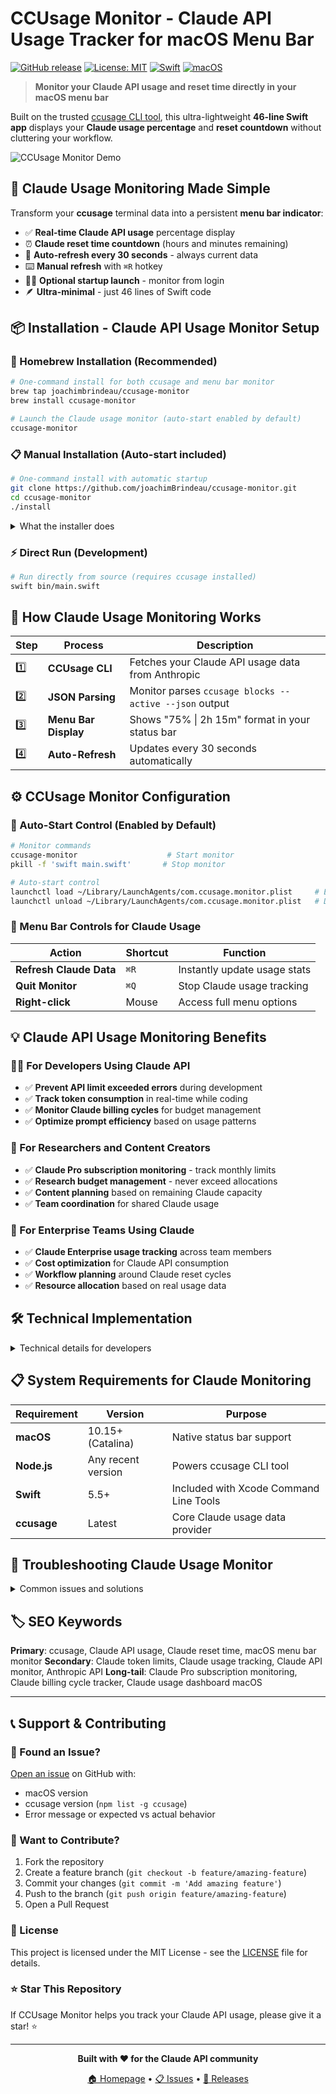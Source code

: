 # CCUsage Monitor - Claude API Usage Tracker for macOS Menu Bar

[![GitHub release](https://img.shields.io/github/v/release/joachimBrindeau/ccusage-monitor)](https://github.com/joachimBrindeau/ccusage-monitor/releases)
[![License: MIT](https://img.shields.io/badge/License-MIT-yellow.svg)](https://opensource.org/licenses/MIT)
[![Swift](https://img.shields.io/badge/Swift-5.5+-orange.svg)](https://swift.org)
[![macOS](https://img.shields.io/badge/macOS-10.15+-blue.svg)](https://www.apple.com/macos)

> **Monitor your Claude API usage and reset time directly in your macOS menu bar**

Built on the trusted [ccusage CLI tool](https://github.com/evanmschultz/ccusage), this ultra-lightweight **46-line Swift app** displays your **Claude usage percentage** and **reset countdown** without cluttering your workflow.

![CCUsage Monitor Demo](https://img.shields.io/badge/Menu%20Bar%20Display-75%25%20%7C%202h%2015m-success?style=for-the-badge&logo=apple)

## 🚀 Claude Usage Monitoring Made Simple

Transform your **ccusage** terminal data into a persistent **menu bar indicator**:

- ✅ **Real-time Claude API usage** percentage display
- ⏰ **Claude reset time countdown** (hours and minutes remaining)
- 🔄 **Auto-refresh every 30 seconds** - always current data
- ⌨️ **Manual refresh** with `⌘R` hotkey
- 🏃‍♂️ **Optional startup launch** - monitor from login
- 🪶 **Ultra-minimal** - just 46 lines of Swift code

## 📦 Installation - Claude API Usage Monitor Setup

### 🍺 Homebrew Installation (Recommended)

```bash
# One-command install for both ccusage and menu bar monitor
brew tap joachimbrindeau/ccusage-monitor
brew install ccusage-monitor

# Launch the Claude usage monitor (auto-start enabled by default)
ccusage-monitor
```

### 📋 Manual Installation (Auto-start included)

```bash
# One-command install with automatic startup
git clone https://github.com/joachimBrindeau/ccusage-monitor.git
cd ccusage-monitor
./install
```

<details>
<summary>What the installer does</summary>

1. **Checks dependencies** - Swift, Node.js, ccusage
2. **Installs ccusage** if missing (`npm install -g ccusage`)
3. **Tests ccusage connection** to ensure Claude API access
4. **Installs monitor** to `~/.local/share/ccusage-monitor/`
5. **Creates launcher** at `~/.local/bin/ccusage-monitor`
6. **Sets up auto-start** (Launch Agent) - enabled by default
7. **Starts immediately** in menu bar

</details>

### ⚡ Direct Run (Development)

```bash
# Run directly from source (requires ccusage installed)
swift bin/main.swift
```

## 🔧 How Claude Usage Monitoring Works

| Step | Process | Description |
|------|---------|-------------|
| 1️⃣ | **CCUsage CLI** | Fetches your Claude API usage data from Anthropic |
| 2️⃣ | **JSON Parsing** | Monitor parses `ccusage blocks --active --json` output |
| 3️⃣ | **Menu Bar Display** | Shows "75% \| 2h 15m" format in your status bar |
| 4️⃣ | **Auto-Refresh** | Updates every 30 seconds automatically |

## ⚙️ CCUsage Monitor Configuration

### 🚀 Auto-Start Control (Enabled by Default)

```bash
# Monitor commands
ccusage-monitor                    # Start monitor
pkill -f 'swift main.swift'       # Stop monitor

# Auto-start control
launchctl load ~/Library/LaunchAgents/com.ccusage.monitor.plist     # Enable auto-start
launchctl unload ~/Library/LaunchAgents/com.ccusage.monitor.plist   # Disable auto-start
```

### 🎯 Menu Bar Controls for Claude Usage

| Action | Shortcut | Function |
|--------|----------|----------|
| **Refresh Claude Data** | `⌘R` | Instantly update usage stats |
| **Quit Monitor** | `⌘Q` | Stop Claude usage tracking |
| **Right-click** | Mouse | Access full menu options |

## 💡 Claude API Usage Monitoring Benefits

### 👨‍💻 For Developers Using Claude API
- ✅ **Prevent API limit exceeded errors** during development
- ✅ **Track token consumption** in real-time while coding
- ✅ **Monitor Claude billing cycles** for budget management
- ✅ **Optimize prompt efficiency** based on usage patterns

### 🔬 For Researchers and Content Creators
- ✅ **Claude Pro subscription monitoring** - track monthly limits
- ✅ **Research budget management** - never exceed allocations
- ✅ **Content planning** based on remaining Claude capacity
- ✅ **Team coordination** for shared Claude usage

### 🏢 For Enterprise Teams Using Claude
- ✅ **Claude Enterprise usage tracking** across team members
- ✅ **Cost optimization** for Claude API consumption
- ✅ **Workflow planning** around Claude reset cycles
- ✅ **Resource allocation** based on real usage data

## 🛠️ Technical Implementation

<details>
<summary>Technical details for developers</summary>

### Architecture
- **Language**: Swift 5.5+ with Cocoa framework
- **Dependencies**: ccusage CLI tool only
- **Process**: Spawns `npx ccusage` subprocess every 30 seconds
- **UI**: Native macOS status bar item (NSStatusItem)
- **Startup**: macOS Launch Agent (plist-based)

### Code Structure
```swift
// Ultra-minimal 46-line implementation
class AppDelegate: NSObject, NSApplicationDelegate {
    var s: NSStatusItem!  // Status bar item
    func u() { /* Update usage data */ }
    func q() { /* Quit application */ }
}
```

### Data Flow
1. `Process()` executes `npx ccusage blocks --active --json`
2. `JSONSerialization` parses response
3. Extract `totalTokens`, `projection.totalTokens`, `projection.remainingMinutes`
4. Calculate percentage and format time display
5. Update `NSStatusItem.button.title`

</details>

## 📋 System Requirements for Claude Monitoring

| Requirement | Version | Purpose |
|-------------|---------|---------|
| **macOS** | 10.15+ (Catalina) | Native status bar support |
| **Node.js** | Any recent version | Powers ccusage CLI tool |
| **Swift** | 5.5+ | Included with Xcode Command Line Tools |
| **ccusage** | Latest | Core Claude usage data provider |

## 🐛 Troubleshooting Claude Usage Monitor

<details>
<summary>Common issues and solutions</summary>

### ❌ "No data" displayed in menu bar

**Cause**: CCUsage CLI not working properly

**Solutions**:
```bash
# Check ccusage installation
npm list -g ccusage

# Test ccusage directly
npx ccusage blocks --active --json

# Reinstall if needed
npm install -g ccusage@latest
```

### ❌ Monitor app won't start

**Cause**: Swift or system requirements not met

**Solutions**:
```bash
# Verify Swift installation
swift --version

# Install Xcode Command Line Tools if missing
xcode-select --install

# Try running directly
cd ccusage-monitor && swift main.swift
```

### ❌ Auto-startup not working

**Cause**: Launch Agent configuration issues

**Solutions**:
```bash
# Check launch agent status
launchctl list | grep ccusage

# Reload launch agent
launchctl unload ~/Library/LaunchAgents/com.ccusage.monitor.plist
launchctl load ~/Library/LaunchAgents/com.ccusage.monitor.plist

# Verify permissions
ls -la ~/Library/LaunchAgents/com.ccusage.monitor.plist
```

</details>

## 🏷️ SEO Keywords

**Primary**: ccusage, Claude API usage, Claude reset time, macOS menu bar monitor
**Secondary**: Claude token limits, Claude usage tracking, Claude API monitor, Anthropic API
**Long-tail**: Claude Pro subscription monitoring, Claude billing cycle tracker, Claude usage dashboard macOS

---

## 📞 Support & Contributing

### 🐛 Found an Issue?
[Open an issue](https://github.com/joachimBrindeau/ccusage-monitor/issues/new) on GitHub with:
- macOS version
- ccusage version (`npm list -g ccusage`)
- Error message or expected vs actual behavior

### 🚀 Want to Contribute?
1. Fork the repository
2. Create a feature branch (`git checkout -b feature/amazing-feature`)
3. Commit your changes (`git commit -m 'Add amazing feature'`)
4. Push to the branch (`git push origin feature/amazing-feature`)
5. Open a Pull Request

### 📄 License
This project is licensed under the MIT License - see the [LICENSE](LICENSE) file for details.

### ⭐ Star This Repository
If CCUsage Monitor helps you track your Claude API usage, please give it a star! ⭐

---

<div align="center">

**Built with ❤️ for the Claude API community**

[🏠 Homepage](https://github.com/joachimBrindeau/ccusage-monitor) • [📋 Issues](https://github.com/joachimBrindeau/ccusage-monitor/issues) • [🚀 Releases](https://github.com/joachimBrindeau/ccusage-monitor/releases)

</div>